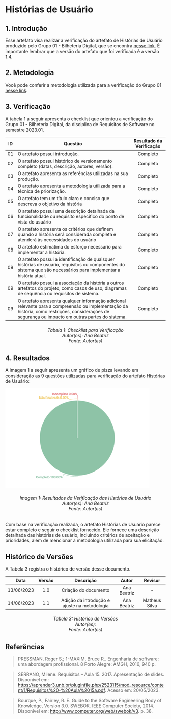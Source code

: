 # Histórias de Usuário

## 1. Introdução
Esse artefato visa realizar a verificação do artefato de Histórias de Usuário produzido pelo Grupo 01 - Bilheteria Digital, que se encontra [nesse link](https://requisitos-de-software.github.io/2023.1-BilheteriaDigital/modelagem/agil/historia-de-usuario/). É importante lembrar que a versão do artefato que foi verificada é a versão 1.4.


## 2. Metodologia
Você pode conferir a metodologia utilizada para a verificação do Grupo 01 [nesse link](https://requisitos-de-software.github.io/2023.1-Twitch/verificacao_grupo01/planejamento/).

## 3. Verificação

A tabela 1 a seguir apresenta o checklist que orientou a verificação do Grupo 01 - Bilheteria Digital, da disciplina de Requisitos de Software no semestre 2023.01.

| ID |Questão| Resultado da Verificação |
| :---: | --- | :---: |
| 01 | O artefato possui introdução.  | Completo |
| 02 | O artefato possui histórico de versionamento completo (datas, descrição, autores, versão).  | Completo |
| 03 | O artefato apresenta as referências utilizadas na sua produção.  | Completo |
| 04 | O artefato apresenta a metodologia utilizada para a técnica de priorização.  | Completo |
| 05 | O artefato tem um título claro e conciso que descreva o objetivo da história | Completo |
| 06 | O artefato possui uma descrição detalhada da funcionalidade ou requisito específico do ponto de vista do usuário | Completo |
| 07 | O artefato apresenta os critérios que definem quando a história será considerada completa e atenderá às necessidades do usuário| Completo |
| 08 | O artefato estimatima do esforço necessário para implementar a história. | Completo |
| 09 | O artefato possui a identificação de quaisquer histórias de usuário, requisitos ou componentes do sistema que são necessários para implementar a história atual. | Completo |
| 09 | O artefato possui a associação da história a outros artefatos do projeto, como casos de uso, diagramas de sequência ou requisitos de sistema. | Completo |
| 09 | O artefato apresenta qualquer informação adicional relevante para a compreensão ou implementação da história, como restrições, considerações de segurança ou impacto em outras partes do sistema.| Completo |


<h6 align = "center"> Tabela 1: Checklist para Verificação
<br> Autor(es): Ana Beatriz
<br>Fonte: Autor(es)</h6>


## 4. Resultados
A imagem 1 a seguir apresenta um gráfico de pizza levando em consideração as 9 questões utilizadas para verificação do artefato Histórias de Usuário:

![Resultados Histórias de Usuário](./imagens_verifica01/userstory.png)

<h6 align = "center"> Imagem 1: Resultados da Verificação das Histórias de Usuário
<br> Autor(es): Ana Beatriz
<br>Fonte: Autor(es)</h6>

Com base na verificação realizada, o artefato Histórias de Usuário parece estar completo e seguir o checklist fornecido. Ele fornece uma descrição detalhada das histórias de usuário, incluindo critérios de aceitação e prioridades, além de mencionar a metodologia utilizada para sua elicitação.

## Histórico de Versões

A Tabela 3 registra o histórico de versão desse documento.

|**Data** | **Versão** | **Descrição** | **Autor** | **Revisor** |
|:---: | :---: | :---: | :---: | :---: |
| 13/06/2023| 1.0 | Criação do documento | Ana Beatriz | - |
| 14/06/2023| 1.1 | Adição da introdução e ajuste na metodologia | Ana Beatriz | Matheus Silva |

<h6 align = "center"> Tabela 3: Histórico de Versões
<br> Autor(es): 
<br>Fonte: Autor(es)</h6>

## Referências
> PRESSMAN, Roger S.; 1-MAXIM, Bruce R.. Engenharia de software: uma abordagem profissional. 8 Porto Alegre: AMGH, 2016, 940 p.

>SERRANO, Milene. Requisitos – Aula 15. 2017. Apresentação de slides. Disponível em: https://aprender3.unb.br/pluginfile.php/2523115/mod_resource/content/1/Requisitos%20-%20Aula%2015a.pdf. Acesso em: 20/05/2023.

>Bourque, P., Fairley, R. E. Guide to the Software Engineering Body of Knowledge, Version 3.0. SWEBOK. IEEE Computer Society, 2014. Disponível em: http://www.computer.org/web/swebok/v3. p. 38.
